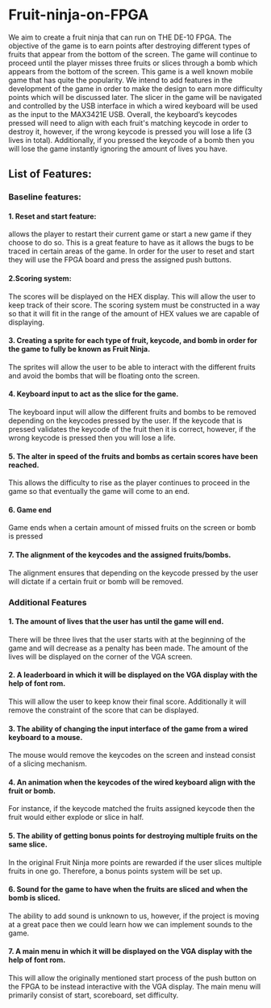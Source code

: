 # Fruit-ninja-on-FPGA
We aim to create a fruit ninja that can run on THE DE-10 FPGA. The objective of the game is to earn points after destroying different types of fruits that appear from the bottom of the screen. The game will continue to proceed until the player misses three fruits or slices through a bomb which appears from the bottom of the screen. This game is a well known mobile game that has quite the popularity. We intend to add features in the development of the game in order to make the design to earn more difficulty points which will be discussed later. The slicer in the game will be navigated and controlled by the USB interface in which a wired keyboard will be used as the input to the MAX3421E USB. Overall, the keyboard’s keycodes pressed will need to align with each fruit's matching keycode in order to destroy it, however, if the wrong keycode is pressed you will lose a life (3 lives in total). Additionally, if you pressed the keycode of a bomb then you will lose the game instantly ignoring the amount of lives you have.


## List of Features:

### Baseline features:

#### 1. Reset and start feature: 
allows the player to restart their current game or start a new game if they choose to do so. This is a great feature to have as it allows the bugs to be traced in certain areas of the game. In order for the user to reset and start they will use the FPGA board and press the assigned push buttons. 

#### 2.Scoring system:
The scores will be displayed on the HEX display. This will allow the user to keep track of their score. The scoring system must be constructed in a way so that it will fit in the range of the amount of HEX values we are capable of displaying.

#### 3. Creating a sprite for each type of fruit, keycode, and bomb in order for the game to fully be known as Fruit Ninja.
The sprites will allow the user to be able to interact with the different fruits and avoid the bombs that will be floating onto the screen. 

#### 4. Keyboard input to act as the slice for the game. 
The keyboard input will allow the different fruits and bombs to be removed depending on the keycodes pressed by the user. If the keycode that is pressed validates the keycode of the fruit then it is correct, however, if the wrong keycode is pressed then you will lose a life. 

#### 5. The alter in speed of the fruits and bombs as certain scores have been reached.
This allows the difficulty to rise as the player continues to proceed in the game so that eventually the game will come to an end. 

#### 6. Game end
Game ends when a certain amount of missed fruits on the screen or bomb is pressed

#### 7. The alignment of the keycodes and the assigned fruits/bombs. 
The alignment ensures that depending on the keycode pressed by the user will dictate if a certain fruit or bomb will be removed. 

### Additional Features

#### 1. The amount of lives that the user has until the game will end. 
There will be three lives that the user starts with at the beginning of the game and will decrease as a penalty has been made. The amount of the lives will be displayed on the corner of the VGA screen.

#### 2. A leaderboard in which it will be displayed on the VGA display with the help of font rom.
This will allow the user to keep know their final score. Additionally it will remove the constraint of the score that can be displayed. 

#### 3. The ability of changing the input interface of the game from a wired keyboard to a mouse. 
The mouse would remove the keycodes on the screen and instead consist of a slicing mechanism.

#### 4. An animation when the keycodes of the wired keyboard align with the fruit or bomb.
For instance, if the keycode matched the fruits assigned keycode then the fruit would either explode or slice in half.

#### 5. The ability of getting bonus points for destroying multiple fruits on the same slice.
In the original Fruit Ninja more points are rewarded if the user slices multiple fruits in one go. Therefore, a bonus points system will be set up. 

#### 6. Sound for the game to have when the fruits are sliced and when the bomb is sliced.
The ability to add sound is unknown to us, however, if the project is moving at a great pace then we could learn how we can implement sounds to the game. 

#### 7. A main menu in which it will be displayed on the VGA display with the help of font rom.
This will allow the originally mentioned start process of the push button on the FPGA to be instead interactive with the VGA display. The main menu will primarily consist of start, scoreboard, set difficulty. 
